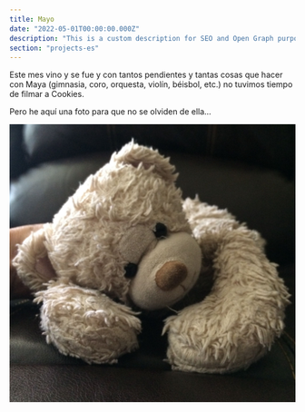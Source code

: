 ```yaml
---
title: Mayo
date: "2022-05-01T00:00:00.000Z"
description: "This is a custom description for SEO and Open Graph purposes, rather than the default generated excerpt. Simply add a description field to the frontmatter."
section: "projects-es"
---
```


Este mes vino y se fue y con tantos pendientes y tantas cosas que hacer con Maya (gimnasia, coro, orquesta, violín, béisbol, etc.) no tuvimos tiempo de filmar a Cookies.

Pero he aquí una foto para que no se olviden de ella…

![Cookies](../images/may22.jpg)
